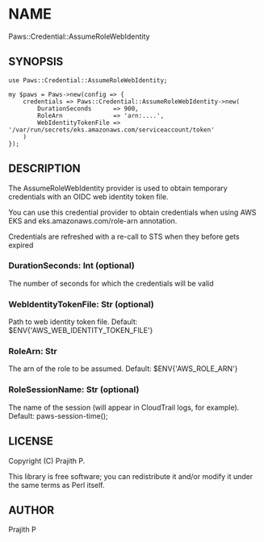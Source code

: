# NAME

Paws::Credential::AssumeRoleWebIdentity

## SYNOPSIS

    use Paws::Credential::AssumeRoleWebIdentity;

    my $paws = Paws->new(config => {
        credentials => Paws::Credential::AssumeRoleWebIdentity->new(
            DurationSeconds      => 900,
            RoleArn              => 'arn:....',
            WebIdentityTokenFile => '/var/run/secrets/eks.amazonaws.com/serviceaccount/token'
        )
    });

## DESCRIPTION

The AssumeRoleWebIdentity provider is used to obtain temporary credentials with an OIDC web identity token file. 

You can use this credential provider to obtain credentials when using AWS EKS and eks.amazonaws.com/role-arn annotation.

Credentials are refreshed with a re-call to STS when they before gets expired

### DurationSeconds: Int (optional)

The number of seconds for which the credentials will be valid

### WebIdentityTokenFile: Str (optional)

Path to web identity token file. Default: $ENV{'AWS\_WEB\_IDENTITY\_TOKEN\_FILE'}

### RoleArn: Str

The arn of the role to be assumed. Default: $ENV{'AWS\_ROLE\_ARN'}

### RoleSessionName: Str (optional) 

The name of the session (will appear in CloudTrail logs, for example). Default: paws-session-time();

## LICENSE

Copyright (C) Prajith P.

This library is free software; you can redistribute it and/or modify
it under the same terms as Perl itself.

## AUTHOR

Prajith P
